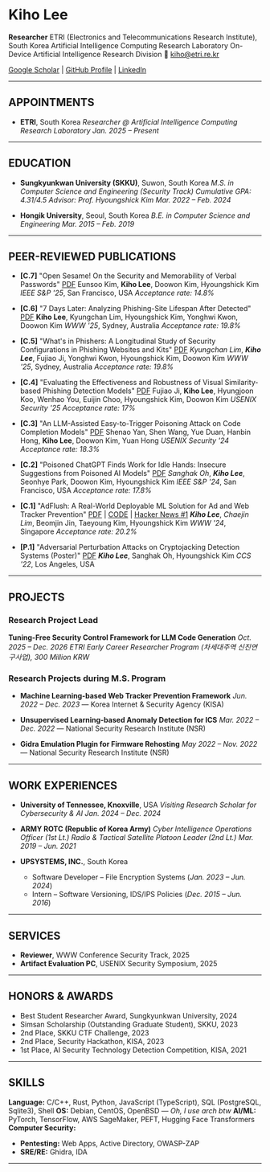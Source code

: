 
# **Kiho Lee**

**Researcher**
ETRI (Electronics and Telecommunications Research Institute), South Korea
Artificial Intelligence Computing Research Laboratory
On-Device Artificial Intelligence Research Division
📧 [kiho@etri.re.kr](mailto:kiho@etri.re.kr)

[Google Scholar](https://scholar.google.co.kr/citations?user=MOTHTpcAAAAJ&hl=en) | [GitHub Profile](https://github.com/0xk1h0) | [LinkedIn](https://www.linkedin.com/in/kiho-lee-a253b5249/)

---

## **APPOINTMENTS**

* **ETRI**, South Korea
  *Researcher @ Artificial Intelligence Computing Research Laboratory*
  *Jan. 2025 – Present*

---

## **EDUCATION**

* **Sungkyunkwan University (SKKU)**, Suwon, South Korea
  *M.S. in Computer Science and Engineering (Security Track)*
  *Cumulative GPA: 4.31/4.5*
  *Advisor: Prof. Hyoungshick Kim*
  *Mar. 2022 – Feb. 2024*

* **Hongik University**, Seoul, South Korea
  *B.E. in Computer Science and Engineering*
  *Mar. 2015 – Feb. 2019*

---

## **PEER-REVIEWED PUBLICATIONS**

* **\[C.7]** "Open Sesame! On the Security and Memorability of Verbal Passwords"
  [PDF](https://www.computer.org/csdl/proceedings-article/sp/2025/223600a683/26hiTSjmQnu)
  Eunsoo Kim, **Kiho Lee**, Doowon Kim, Hyoungshick Kim
  *IEEE S\&P '25*, San Francisco, USA
  *Acceptance rate: 14.8%*

* **\[C.6]** "7 Days Later: Analyzing Phishing-Site Lifespan After Detected"
  [PDF](https://openreview.net/forum?id=R8mltlB42N#discussion)
  **Kiho Lee**, Kyungchan Lim, Hyoungshick Kim, Yonghwi Kwon, Doowon Kim
  *WWW '25*, Sydney, Australia
  *Acceptance rate: 19.8%*

* **\[C.5]** "What's in Phishers: A Longitudinal Study of Security Configurations in Phishing Websites and Kits"
  [PDF](https://openreview.net/forum?id=xVatnSFsh4#discussion)
  *Kyungchan Lim*, ***Kiho Lee***, Fujiao Ji, Yonghwi Kwon, Hyoungshick Kim, Doowon Kim
  *WWW '25*, Sydney, Australia
  *Acceptance rate: 19.8%*

* **\[C.4]** "Evaluating the Effectiveness and Robustness of Visual Similarity-based Phishing Detection Models"
  [PDF](https://arxiv.org/abs/2405.19598)
  Fujiao Ji, **Kiho Lee**, Hyungjoon Koo, Wenhao You, Euijin Choo, Hyoungshick Kim, Doowon Kim
  *USENIX Security '25*
  *Acceptance rate: 17%*

* **\[C.3]** "An LLM-Assisted Easy-to-Trigger Poisoning Attack on Code Completion Models"
  [PDF](https://www.usenix.org/conference/usenixsecurity24/presentation/yan)
  Shenao Yan, Shen Wang, Yue Duan, Hanbin Hong, **Kiho Lee**, Doowon Kim, Yuan Hong
  *USENIX Security '24*
  *Acceptance rate: 18.3%*

* **\[C.2]** "Poisoned ChatGPT Finds Work for Idle Hands: Insecure Suggestions from Poisoned AI Models"
  [PDF](https://www.computer.org/csdl/proceedings-article/sp/2024/313000a178/1V28Z2MBROU)
  *Sanghak Oh*, ***Kiho Lee***, Seonhye Park, Doowon Kim, Hyoungshick Kim
  *IEEE S\&P '24*, San Francisco, USA
  *Acceptance rate: 17.8%*

* **\[C.1]** "AdFlush: A Real-World Deployable ML Solution for Ad and Web Tracker Prevention"
  [PDF](https://dl.acm.org/doi/abs/10.1145/3589334.3645698) | [CODE](https://github.com/SKKU-SecLab/AdFlush) | [Hacker News #1](https://hnrankings.info/40497957/)
  ***Kiho Lee***, *Chaejin Lim*, Beomjin Jin, Taeyoung Kim, Hyoungshick Kim
  *WWW '24*, Singapore
  *Acceptance rate: 20.2%*

* **\[P.1]** "Adversarial Perturbation Attacks on Cryptojacking Detection Systems (Poster)"
  [PDF](https://dl.acm.org/doi/10.1145/3548606.3563530)
  ***Kiho Lee***, Sanghak Oh, Hyoungshick Kim
  *CCS '22*, Los Angeles, USA

---

## **PROJECTS**

### **Research Project Lead**

**Tuning-Free Security Control Framework for LLM Code Generation**
*Oct. 2025 – Dec. 2026*
*ETRI Early Career Researcher Program (차세대주역 신진연구사업), 300 Million KRW*

### **Research Projects during M.S. Program**

* **Machine Learning-based Web Tracker Prevention Framework**
  *Jun. 2022 – Dec. 2023* — Korea Internet & Security Agency (KISA)

* **Unsupervised Learning-based Anomaly Detection for ICS**
  *Mar. 2022 – Dec. 2022* — National Security Research Institute (NSR)

* **Gidra Emulation Plugin for Firmware Rehosting**
  *May 2022 – Nov. 2022* — National Security Research Institute (NSR)

---

## **WORK EXPERIENCES**

* **University of Tennessee, Knoxville**, USA
  *Visiting Research Scholar for Cybersecurity & AI*
  *Jan. 2024 – Dec. 2024*

* **ARMY ROTC (Republic of Korea Army)**
  *Cyber Intelligence Operations Officer (1st Lt.)*
  *Radio & Tactical Satellite Platoon Leader (2nd Lt.)*
  *Mar. 2019 – Jun. 2021*

* **UPSYSTEMS, INC.**, South Korea

  * Software Developer – File Encryption Systems (*Jan. 2023 – Jun. 2024*)
  * Intern – Software Versioning, IDS/IPS Policies (*Dec. 2015 – Jun. 2016*)

---

## **SERVICES**

* **Reviewer**, WWW Conference Security Track, 2025
* **Artifact Evaluation PC**, USENIX Security Symposium, 2025

---

## **HONORS & AWARDS**

* Best Student Researcher Award, Sungkyunkwan University, 2024
* Simsan Scholarship (Outstanding Graduate Student), SKKU, 2023
* 2nd Place, SKKU CTF Challenge, 2023
* 2nd Place, Security Hackathon, KISA, 2023
* 1st Place, AI Security Technology Detection Competition, KISA, 2021

---

## **SKILLS**

**Language:** C/C++, Rust, Python, JavaScript (TypeScript), SQL (PostgreSQL, Sqlite3), Shell
**OS:** Debian, CentOS, OpenBSD — *Oh, I use arch btw*
**AI/ML:** PyTorch, TensorFlow, AWS SageMaker, PEFT, Hugging Face Transformers
**Computer Security:**

* **Pentesting:** Web Apps, Active Directory, OWASP-ZAP
* **SRE/RE:** Ghidra, IDA

---
